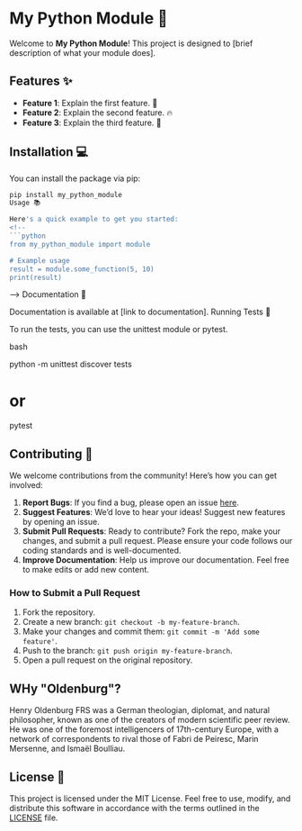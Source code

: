 # My Python Module 🚀

Welcome to **My Python Module**! This project is designed to [brief description of what your module does].

## Features ✨

- **Feature 1**: Explain the first feature. 🎉
- **Feature 2**: Explain the second feature. 🔥
- **Feature 3**: Explain the third feature. 🌟

## Installation 💻

You can install the package via pip:

```bash
pip install my_python_module
Usage 📚

Here's a quick example to get you started:
<!--
```python
from my_python_module import module

# Example usage
result = module.some_function(5, 10)
print(result)
```
-->
Documentation 📖

Documentation is available at [link to documentation].
Running Tests 🧪

To run the tests, you can use the unittest module or pytest.

bash

python -m unittest discover tests
# or
pytest

## Contributing 🤝

We welcome contributions from the community! Here’s how you can get involved:

1. **Report Bugs**: If you find a bug, please open an issue [here](https://github.com/yourusername/my_python_module/issues).
2. **Suggest Features**: We’d love to hear your ideas! Suggest new features by opening an issue.
3. **Submit Pull Requests**: Ready to contribute? Fork the repo, make your changes, and submit a pull request. Please ensure your code follows our coding standards and is well-documented.
4. **Improve Documentation**: Help us improve our documentation. Feel free to make edits or add new content.

### How to Submit a Pull Request

1. Fork the repository.
2. Create a new branch: `git checkout -b my-feature-branch`.
3. Make your changes and commit them: `git commit -m 'Add some feature'`.
4. Push to the branch: `git push origin my-feature-branch`.
5. Open a pull request on the original repository.

## WHy "Oldenburg"?

Henry Oldenburg FRS was a German theologian, diplomat, and natural philosopher, known as one of the creators of modern scientific peer review. He was one of the foremost intelligencers of 17th-century Europe, with a network of correspondents to rival those of Fabri de Peiresc, Marin Mersenne, and Ismaël Boulliau. 

## License 📄

This project is licensed under the MIT License. Feel free to use, modify, and distribute this software in accordance with the terms outlined in the [LICENSE](LICENSE) file.

